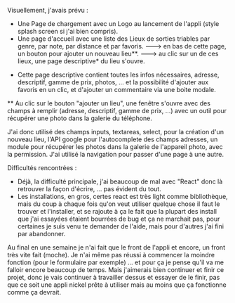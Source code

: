 Visuellement, j'avais prévu : 

- Une Page de chargement avec un Logo au lancement de l'appli (style splash screen si j'ai bien compris).
- Une page d'accueil avec une liste des Lieux de sorties triables par genre, par note, par distance et par favoris.
---> en bas de cette page, un bouton pour ajouter un nouveau lieu**.
---> au clic sur un de ces lieux, une page descriptive* du lieu s'ouvre.

* Cette page descriptive contient toutes les infos nécessaires, adresse, descriptif, gamme de prix, photos, ...
et la possibilité d'ajouter aux favoris en un clic, et d'ajouter un commentaire via une boite modale.

** Au clic sur le bouton "ajouter un lieu", une fenêtre s'ouvre avec des champs à remplir (adresse, descriptif, gamme de prix, ...) avec un outil pour récupérer une photo dans la galerie du téléphone.

J'ai donc utilisé des champs inputs, textareas, select, pour la création d'un nouveau lieu, l'API google pour l'autocomplete des champs adresses, un module pour récupérer les photos dans la galerie de l'appareil photo, avec la permission.
J'ai utilisé la navigation pour passer d'une page à une autre.

Difficultés rencontrées : 
- Déjà, la difficulté principale, j'ai beaucoup de mal avec "React" donc là retrouver la façon d'écrire, ... pas évident du tout.
- Les installations, en gros, certes react est très light comme bibliothèque, mais du coup à chaque fois qu'on veut utiliser quelque chose il faut le trouver et l'installer, et se rajoute à ça le fait que la plupart des install que j'ai essayées étaient bourrées de bug et ça ne marchait pas, pour certaines je suis venu te demander de l'aide, mais pour d'autres j'ai fini par abandonner.

Au final en une semaine je n'ai fait que le front de l'appli et encore, un front très vite fait (moche).
Je n'ai même pas réussi à commencer la moindre fonction (pour le formulaire par exemple) ... et pour ça je pense qu'il va me falloir encore beaucoup de temps.
Mais j'aimerais bien continuer et finir ce projet, donc je vais continuer à travailler dessus et essayer de le finir, pas que ce soit une appli nickel prête à utiliser mais au moins que ça fonctionne comme ça devrait.
